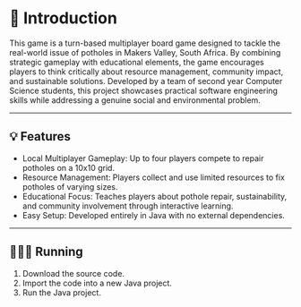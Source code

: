 # 👋 Introduction
This game is a turn-based multiplayer board game designed to tackle the real-world issue of potholes in Makers Valley, South Africa. By combining strategic gameplay with educational elements, the game encourages players to think critically about resource management, community impact, and sustainable solutions. Developed by a team of second year Computer Science students, this project showcases practical software engineering skills while addressing a genuine social and environmental problem.

---

## 💡 Features
- Local Multiplayer Gameplay: Up to four players compete to repair potholes on a 10x10 grid.
- Resource Management: Players collect and use limited resources to fix potholes of varying sizes.
- Educational Focus: Teaches players about pothole repair, sustainability, and community involvement through interactive learning.
- Easy Setup: Developed entirely in Java with no external dependencies.

---

## 🏃‍♂️‍➡️ Running
1. Download the source code.
2. Import the code into a new Java project.
3. Run the Java project.
